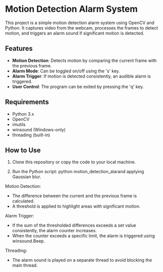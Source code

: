 # Motion Detection Alarm System

This project is a simple motion detection alarm system using OpenCV and Python. It captures video from the webcam, processes the frames to detect motion, and triggers an alarm sound if significant motion is detected.

## Features

- **Motion Detection**: Detects motion by comparing the current frame with the previous frame.
- **Alarm Mode**: Can be toggled on/off using the 's' key.
- **Alarm Trigger**: If motion is detected consistently, an audible alarm is triggered.
- **User Control**: The program can be exited by pressing the 'q' key.

## Requirements

- Python 3.x
- OpenCV
- imutils
- winsound (Windows-only)
- threading (built-in)


How to Use
----------

1. Clone this repository or copy the code to your local machine.

2. Run the Python script:
   python motion_detection_alarand applying Gaussian blur.

Motion Detection:

- The difference between the current and the previous frame is calculated.
- A threshold is applied to highlight areas with significant motion.

Alarm Trigger:

- If the sum of the thresholded differences exceeds a set value consistently, the alarm counter increases.
- When the counter exceeds a specific limit, the alarm is triggered using winsound.Beep.

Threading:

- The alarm sound is played on a separate thread to avoid blocking the main thread.

